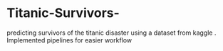 # Titanic-Survivors-
predicting survivors of the titanic disaster using a dataset from kaggle . Implemented pipelines for easier workflow
